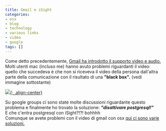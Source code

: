```yaml
---
title: Gmail e iSight
categories:
- osx
- blog
- technology
- various links
- video
- google
tags: []
---
```

Come detto precedentemente, [Gmail ha introdotto il supporto video e
audio.]({{site.url}}/2008/11/12/gtalk-e-video/
"{{site.url}}/2008/11/12/gtalk-e-video/" ) Molti utenti mac (incluso
me) hanno avuto problemi riguardanti il video: quello che succedeva è che non
si riceveva il video della persona dall'altra parte della comunicazione con il
risultato di una **"black box".** (vedi immagine sottostante)

[![]({{site.url}}/images/iSight.png){: .align-center}]({{site.url}}/images/iSight.png)

Su google groups ci sono state molte discussioni riguardante questo problema e
finalmente ho trovato la soluzione: **_"disattivare postgresql!"_**  
E che c'entra postgresql con iSight?!?! bohhhh  
Comunque se avete problemi con il video di gmail con osx [qui ci sono varie
soluzioni.](http://groups.google.com/group/Gmail-Help-Chats-and-Contacts-en/browse_thread/thread/aa1531eed89a4363#
"http://groups.google.com/group/Gmail-Help-Chats-and-Contacts-en/browse_thread/thread/aa1531eed89a4363#" )

